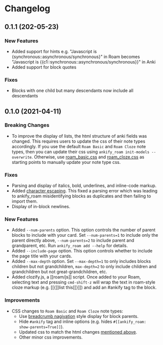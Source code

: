 # Changelog

## 0.1.1 (202-05-23)

### New Features
- Added support for hints e.g. "Javascript is {synchronous::asynchronous/synchronous}" in Roam becomes "Javascript is {{c1::synchronous::asynchronous/synchronous}}" in Anki
- Added support for block quotes

### Fixes
- Blocks with one child but many descendants now include all descendants 

## 0.1.0 (2021-04-11)

### Breaking Changes
- To improve the display of lists, the html structure of anki fields was changed. This requires users to update the css of their note types accordingly. If you use the default `Roam Basic` and `Roam Cloze` note types, then you can update their css using `ankify_roam init-models --overwrite`. Otherwise, use [roam_basic.css](css/roam_basic.css) and [roam_cloze.css](css/roam_cloze.css) as starting points to manually update your note type css.

### Fixes
- Parsing and display of italics, bold, underlines, and inline-code markup.
- Added [character escaping](https://www.w3.org/International/questions/qa-escapes#use). This fixed a parsing error which was leading to ankify_roam misidentifying blocks as duplicates and then failing to import them. 
- Display of in-block newlines.

### New Features
- Added `--num-parents` option. This option controls the number of parent blocks to include with your card. Set `--num-parents=1` to include only the parent directly above, `--num-parents=2` to include parent and grandparent, etc. Run `ankify_roam add --help` for details.
- Added `--include-page` option. This option controls whether to include the page title with your cards.
- Added `--max-depth` option. Set `--max-depth=1` to only includes blocks children but not grandchildren, `max-depth=2` to only include children and grandchildren but not great-grandchildren, etc. 
- Added clozify.js, a [[roam/js]] script. Once added to your Roam, selecting text and pressing `cmd-shift-z` will wrap the text in roam-style cloze markup (e.g. [[{]]list this[[}]]) and add an #ankify tag to the block.  

### Improvements
- CSS changes to `Roam Basic` and `Roam Cloze` note types:
    - Use [breadcrumb nagivation](https://www.w3schools.com/howto/howto_css_breadcrumbs.asp) style display for block parents.
    - Hide `#ankify` tag and inline options (e.g. hides `#[[ankify_roam: show-parents=True]]`).
    - Updated css to match the html changes [mentioned above](#Breaking-Changes).
    - Other minor css improvements.

